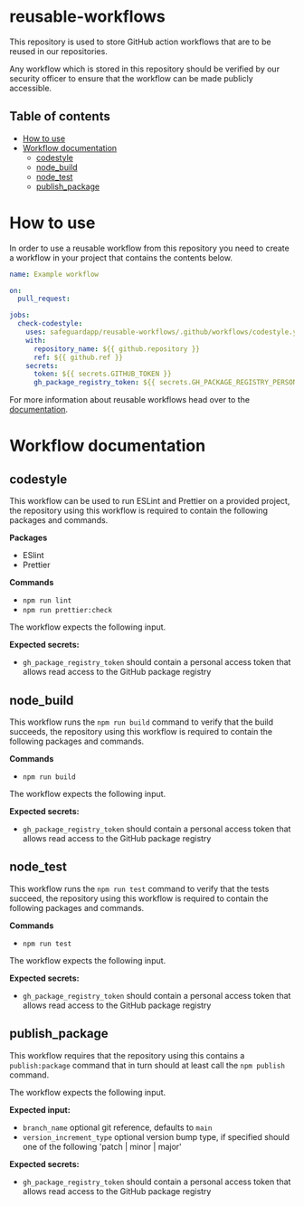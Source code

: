# reusable-workflows

This repository is used to store GitHub action workflows that are to be reused in our repositories.

Any workflow which is stored in this repository should be verified by our security officer to ensure that the workflow
can be made publicly accessible.

## Table of contents
* [How to use](#how-to-use)
* [Workflow documentation](#workflow-documentation)
  + [codestyle](#codestyle)
  + [node_build](#node_build)
  + [node_test](#node_test)
  + [publish_package](#publish_package)

# How to use

In order to use a reusable workflow from this repository you need to create a workflow in your project that contains the
contents below.

```yaml
name: Example workflow

on:
  pull_request:

jobs:
  check-codestyle:
    uses: safeguardapp/reusable-workflows/.github/workflows/codestyle.yml@main
    with:
      repository_name: ${{ github.repository }}
      ref: ${{ github.ref }}
    secrets:
      token: ${{ secrets.GITHUB_TOKEN }}
      gh_package_registry_token: ${{ secrets.GH_PACKAGE_REGISTRY_PERSONAL_ACCESS_TOKEN }}
```

For more information about reusable workflows head over to
the [documentation](https://docs.github.com/en/actions/learn-github-actions/reusing-workflows).

# Workflow documentation

## codestyle

This workflow can be used to run ESLint and Prettier on a provided project, the repository using this workflow is required to contain 
the following packages and commands.

**Packages**

* ESlint
* Prettier

**Commands**

* `npm run lint`
* `npm run prettier:check`

The workflow expects the following input.

**Expected secrets:**

* `gh_package_registry_token` should contain a personal access token that allows read access to the GitHub package
  registry

## node_build

This workflow runs the `npm run build` command to verify that the build succeeds, the repository using this workflow 
is required to contain the following packages and commands.

**Commands**

* `npm run build`

The workflow expects the following input.

**Expected secrets:**

* `gh_package_registry_token` should contain a personal access token that allows read access to the GitHub package
  registry

## node_test

This workflow runs the `npm run test` command to verify that the tests succeed, the repository using this workflow
is required to contain the following packages and commands.

**Commands**

* `npm run test`

The workflow expects the following input.

**Expected secrets:**

* `gh_package_registry_token` should contain a personal access token that allows read access to the GitHub package
  registry


## publish_package

This workflow requires that the repository using this contains a `publish:package` command that in turn should at least
call the `npm publish` command.

The workflow expects the following input.

**Expected input:**

* `branch_name` optional git reference, defaults to `main`
* `version_increment_type` optional version bump type, if specified should one of the following 'patch | minor | major'

**Expected secrets:**

* `gh_package_registry_token` should contain a personal access token that allows read access to the GitHub package
  registry
